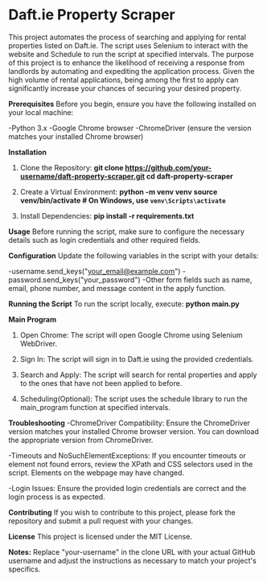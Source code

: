 # Daft.ie Property Scraper
This project automates the process of searching and applying for rental properties listed on Daft.ie. The script uses Selenium to interact with the website and Schedule to run the script at specified intervals. The purpose of this project is to enhance the likelihood of receiving a response from landlords by automating and expediting the application process. Given the high volume of rental applications, being among the first to apply can significantly increase your chances of securing your desired property.


**Prerequisites**
Before you begin, ensure you have the following installed on your local machine:

-Python 3.x
-Google Chrome browser
-ChromeDriver (ensure the version matches your installed Chrome browser)


**Installation**
1. Clone the Repository:
**git clone https://github.com/your-username/daft-property-scraper.git
cd daft-property-scraper**

2. Create a Virtual Environment:
**python -m venv venv
source venv/bin/activate  # On Windows, use `venv\Scripts\activate`**

3. Install Dependencies:
**pip install -r requirements.txt**


**Usage**
Before running the script, make sure to configure the necessary details such as login credentials and other required fields.

**Configuration**
Update the following variables in the script with your details:

-username.send_keys("your_email@example.com")
-password.send_keys("your_password")
-Other form fields such as name, email, phone number, and message content in the apply function.


**Running the Script**
To run the script locally, execute:
**python main.py**

**Main Program**
1. Open Chrome:
The script will open Google Chrome using Selenium WebDriver.

2. Sign In:
The script will sign in to Daft.ie using the provided credentials.

3. Search and Apply:
The script will search for rental properties and apply to the ones that have not been applied to before.

4. Scheduling(Optional):
The script uses the schedule library to run the main_program function at specified intervals.


**Troubleshooting**
-ChromeDriver Compatibility:
Ensure the ChromeDriver version matches your installed Chrome browser version. You can download the appropriate version from ChromeDriver.

-Timeouts and NoSuchElementExceptions:
If you encounter timeouts or element not found errors, review the XPath and CSS selectors used in the script. Elements on the webpage may have changed.

-Login Issues:
Ensure the provided login credentials are correct and the login process is as expected.


**Contributing**
If you wish to contribute to this project, please fork the repository and submit a pull request with your changes.


**License**
This project is licensed under the MIT License.

**Notes:** Replace "your-username" in the clone URL with your actual GitHub username and adjust the instructions as necessary to match your project's specifics.
